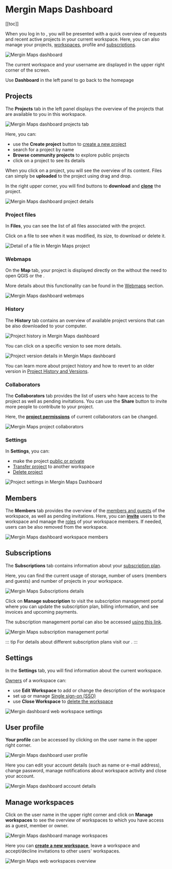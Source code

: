 # Mergin Maps Dashboard
[[toc]]

When you log in to <DashboardLink />, you will be presented with a quick overview of requests and recent active projects in your current workspace. Here, you can also manage your projects, [workspaces](../workspaces/), profile and [subscriptions](../subscriptions/).

![Mergin Maps dashboard](./mergin-maps-dashboard.jpg "Mergin Maps dashboard")

The current workspace and your username are displayed in the upper right corner of the screen.

Use **Dashboard** in the left panel to go back to the homepage

## Projects
The **Projects** tab in the left panel displays the overview of the projects that are available to you in this workspace.

![Mergin Maps dashboard projects tab](./mergin-maps-dashboard-projects.jpg "Mergin Maps dashboard projects tab")

Here, you can:
- use the **Create project** button to [create a new project](../create-project/#create-a-project-through-mergin-maps-dashboard)
- search for a project by name
- **Browse community projects** to explore public projects
- click on a project to see its details

When you click on a project, you will see the overview of its content. Files can simply be **uploaded** to the project using drag and drop. 

In the right upper corner, you will find buttons to **download** and [**clone**](../create-project/#clone-an-existing-project-through-mergin-maps-dashboard) the project.

![Mergin Maps dashboard project details](./mergin-maps-project-details.jpg "Mergin Maps dashboard project details")

### Project files
In **Files**, you can see the list of all files associated with the project. 

Click on a file to see when it was modified, its size, to download or delete it.

![Detail of a file in Mergin Maps project](./mergin-maps-dashboard-file-detail.jpg "Detail of a file in Mergin Maps project")

### Webmaps
On the **Map** tab, your project is displayed directly on the <DashboardShortLink /> without the need to open QGIS or the <MobileAppNameShort />.

More details about this functionality can be found in the [Webmaps](../dashboard-maps/) section.

![Mergin Maps dashboard webmaps](./mergin-maps-web-map.jpg "Mergin Maps dashboard webmaps")

### History
The **History** tab contains an overview of available project versions that can be also downloaded to your computer.

![Project history in Mergin Maps dashboard](./mergin-maps-dashboard-project-history.jpg "Project history in Mergin Maps dashboard")

You can click on a specific version to see more details.

![Project version details in Mergin Maps dashboard](./mergin-maps-dashboard-project-history-version.jpg "Project version details in Mergin Maps dashboard")

You can learn more about project history and how to revert to an older version in [Project History and Versions](../project-history/).

### Collaborators
The **Collaborators** tab provides the list of users who have access to the project as well as pending invitations. You can use the **Share** button to invite more people to contribute to your project. 

Here, the [**project permissions**](../permissions/#workspace-member-roles-and-project-permissions) of current collaborators can be changed.

![Mergin Maps project collaborators](./mergin-maps-dashboard-project-collaborators.jpg "Mergin Maps project collaborators")

### Settings
In **Settings**, you can:
- make the project [public or private](../project-advanced/#make-your-project-public-private)
- [Transfer project](../project-advanced/#transfer-a-project) to another workspace
- [Delete project](../project-advanced/#delete-a-project) 

![Project settings in Mergin Maps Dashboard](./mergin-maps-dashboard-project-settings.jpg "Project settings in Mergin Maps Dashboard")


## Members
The **Members** tab provides the overview of the [members and guests](../permissions/#workspace-members-and-guests) of the workspace, as well as pending invitations. 
Here, you can [**invite**](../project-advanced/#add-users-to-a-workspace) users to the workspace and manage the [roles](../permissions/#workspace-member-roles-and-project-permissions) of your workspace members. If needed, users can be also removed from the workspace.

![Mergin Maps dashboard workspace members](./mergin-maps-dashboard-members.jpg "Mergin Maps dashboard workspace members")

## Subscriptions
The **Subscriptions** tab contains information about your [subscription plan](../subscriptions/).

Here, you can find the current usage of storage, number of users (members and guests) and number of projects in your workspace.

![Mergin Maps Subscriptions details](./mergin-maps-dashboard-subscriptions.jpg "Mergin Maps Subscriptions details")

Click on **Manage subscription** to visit the subscription management portal where you can update the subscription plan, billing information, and see invoices and upcoming payments. 

The subscription management portal can also be accessed [using this link](../subscriptions/#accessing-subscription-management-portal-directly-without-mergin-maps-account).

![Mergin Maps subscription management portal](../subscriptions/stripe-merginmaps-subcription.jpg "Mergin Maps subscription management portal")

::: tip
For details about different subscription plans visit our <MainDomainNameLink id="pricing" desc="pricing page"/>.
:::

## Settings
In the **Settings** tab, you will find information about the current workspace. 

[Owners](../permissions/#workspace-member-roles-and-project-permissions) of a workspace can:
- use **Edit Workspace** to add or change the description of the workspace
- set up or manage [Single sign-on (SSO)](../sso/)
- use **Close Workspace** to [delete the workspace](../workspaces/#how-to-delete-a-workspace)

![Mergin dashboard web workspace settings](./mergin-maps-dashboard-settings.jpg "Mergin Maps dashboard workspace settings")

## User profile
**Your profile** can be accessed by clicking on the user name in the upper right corner.

![Mergin Maps dashboard user profile](./mergin-maps-dashboard-profile.jpg "Mergin Maps dashboard user profile") 

Here you can edit your account details (such as name or e-mail address), change password, manage notifications about workspace activity and close your account.

![Mergin Maps dashboard account details](./mergin-maps-dashboard-profile-details.jpg "Mergin Maps dashboard account details")

## Manage workspaces
Click on the user name in the upper right corner and click on **Manage workspaces** to see the overview of workspaces to which you have access as a guest, member or owner. 

![Mergin Maps dashboard manage workspaces](./mergin-maps-dashboard-manage-workspaces.jpg "Mergin Maps dashboard manage workspaces")

Here you can [**create a new workspace**](../workspaces/#how-to-create-a-new-workspace), leave a workspace and accept/decline invitations to other users' workspaces.

![Mergin Maps web workspaces overview](./mergin-maps-dashboard-workspaces.jpg "Mergin Maps web workspaces overview")

